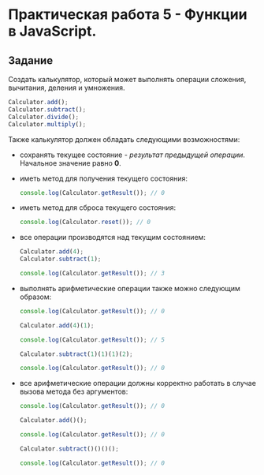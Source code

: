 # Практическая работа 5 - Функции в JavaScript.

## Задание

Создать калькулятор, который может выполнять операции сложения, вычитания, деления и умножения.

```js
Calculator.add();
Calculator.subtract();
Calculator.divide();
Calculator.multiply();
```

Также калькулятор должен обладать следующими возможностями:

-   сохранять текущее состояние - _результат предыдущей операции_. Начальное значение равно **0**.

-   иметь метод для получения текущего состояния:

    ```js
    console.log(Calculator.getResult()); // 0
    ```

-   иметь метод для сброса текущего состояния:

    ```js
    console.log(Calculator.reset()); // 0
    ```

-   все операции производятся над текущим состоянием:

    ```js
    Calculator.add(4);
    Calculator.subtract(1);

    console.log(Calculator.getResult()); // 3
    ```

-   выполнять арифметические операции также можно следующим образом:

    ```js
    console.log(Calculator.getResult()); // 0

    Calculator.add(4)(1);

    console.log(Calculator.getResult()); // 5

    Calculator.subtract(1)(1)(1)(2);

    console.log(Calculator.getResult()); // 0
    ```

-   все арифметические операции должны корректно работать в случае вызова метода без аргументов:

    ```js
    console.log(Calculator.getResult()); // 0

    Calculator.add()();

    console.log(Calculator.getResult()); // 0

    Calculator.subtract()()()();

    console.log(Calculator.getResult()); // 0
    ```
